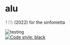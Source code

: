 # alu
 ᚨᛚᚢ (2022) for the sinfonietta


![testing](https://github.com/GregoryREvans/alu/workflows/testing/badge.svg) <br />
[![Code style: black](https://img.shields.io/badge/code%20style-black-000000.svg)](https://github.com/python/black)
